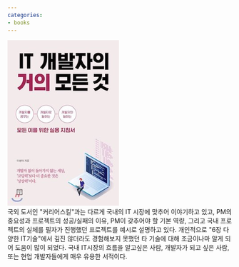 ```yaml
---
categories:
- books
---
```


![](/assets/images/books/IT개발자의거의모든것.jpeg)  
국외 도서인 "커리어스킬"과는 다르게 국내의 IT 시장에 맞추어 이야기하고 있고, 
PM의 중요성과 프로젝트의 성공/실패의 이유, PM이 갖추어야 할 기본 역량, 그리고 국내 프로젝트의 실체를 필자가 진행했던 프로젝트를 예시로 설명하고 있다.
개인적으로 "6장 다양한 IT기술"에서 깊진 않더라도 경험해보지 못했던 타 기술에 대해 조금이나마 알게 되어 도움이 많이 되었다.
국내 IT시장의 흐름을 알고싶은 사람, 개발자가 되고 싶은 사람, 또는 현업 개발자들에게 매우 유용한 서적이다.
